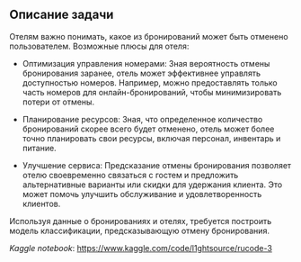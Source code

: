 ## Описание задачи

Отелям важно понимать, какое из бронирований может быть отменено пользователем. Возможные плюсы для отеля:

- Оптимизация управления номерами: Зная вероятность отмены бронирования заранее, отель может эффективнее управлять доступностью номеров. Например, можно предоставлять только часть номеров для онлайн-бронирований, чтобы минимизировать потери от отмены.

- Планирование ресурсов: Зная, что определенное количество бронирований скорее всего будет отменено, отель может более точно планировать свои ресурсы, включая персонал, инвентарь и питание.

- Улучшение сервиса: Предсказание отмены бронирования позволяет отелю своевременно связаться с гостем и предложить альтернативные варианты или скидки для удержания клиента. Это может помочь улучшить обслуживание и удовлетворенность клиентов.

Используя данные о бронированиях и отелях, требуется построить модель классификации, предсказывающую отмену бронирования.

*Kaggle notebook*: https://www.kaggle.com/code/l1ghtsource/rucode-3
